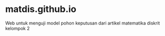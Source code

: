 # matdis.github.io
Web untuk menguji model pohon keputusan dari artikel matematika diskrit kelompok 2
